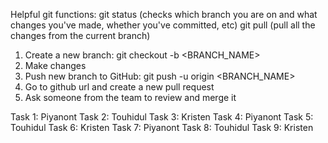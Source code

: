 Helpful git functions: 
git status 
(checks which branch you are on and what changes you've made, whether you've committed, etc)
git pull 
(pull all the changes from the current branch)

1. Create a new branch: git checkout -b <BRANCH_NAME>
2. Make changes
3. Push new branch to GitHub: git push -u origin <BRANCH_NAME>
4. Go to github url and create a new pull request
5. Ask someone from the team to review and merge it


Task 1: Piyanont
Task 2: Touhidul
Task 3: Kristen
Task 4: Piyanont
Task 5: Touhidul
Task 6: Kristen 
Task 7: Piyanont
Task 8: Touhidul
Task 9: Kristen
